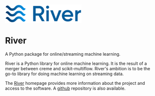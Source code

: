 <img width="50%" height="50%" src="/img/river_logo.svg"> 

# River

A Python package for online/streaming machine learning.

River is a Python library for online machine learning. It is the result of a merger between creme and scikit-multiflow. River's ambition is to be the go-to library for doing machine learning on streaming data.

The [River](https://riverml.xyz/latest/) homepage provides more information about the project and access to the software. A [github](https://github.com/online-ml/river/) repository is also available.
